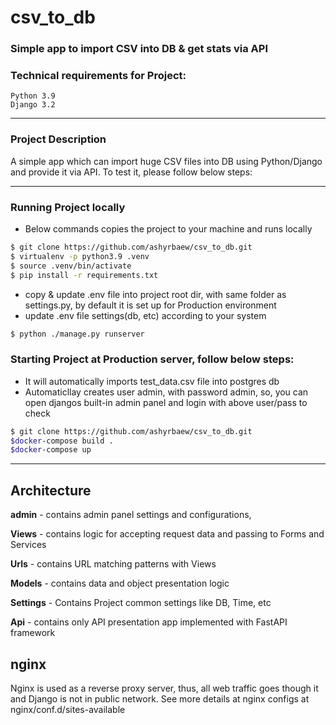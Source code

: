 # csv_to_db
### Simple app to import CSV into DB &amp; get stats via API


### Technical requirements for Project:
    Python 3.9
    Django 3.2
---

### Project Description
A simple app which can import huge CSV files into DB using Python/Django
and provide it via API. To test it, please follow below steps:

---


### Running Project locally
* Below commands copies the project to your machine and runs locally 

```bash
$ git clone https://github.com/ashyrbaew/csv_to_db.git
$ virtualenv -p python3.9 .venv
$ source .venv/bin/activate
$ pip install -r requirements.txt
```
* copy & update .env file into project root dir, with same folder as settings.py,
by default it is set up for Production environment
* update .env file settings(db, etc) according to your system

```bash
$ python ./manage.py runserver
```


### Starting Project at Production server, follow below steps:
* It will automatically imports test_data.csv file into postgres db 
* Automaticllay creates user admin, with password admin, so, you can open
djangos built-in admin panel and login with above user/pass to check 

```bash
$ git clone https://github.com/ashyrbaew/csv_to_db.git
$docker-compose build .
$docker-compose up
```

---

## Architecture

**admin** - contains admin panel settings and configurations,

**Views** - contains logic for accepting request data and passing to Forms and Services

**Urls** - contains URL matching patterns with Views

**Models** - contains data and object presentation logic

**Settings** - Contains Project common settings like DB, Time, etc

**Api** - contains only API presentation app implemented with FastAPI framework


## nginx

Nginx is used as a reverse proxy server, thus, all web traffic goes though it and Django is not in public network.
See more details at nginx configs at nginx/conf.d/sites-available

